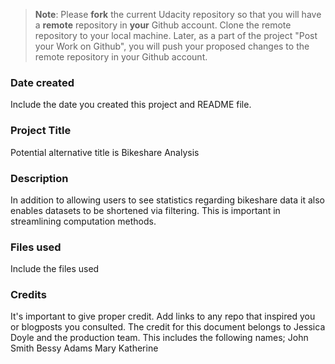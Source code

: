 >**Note**: Please **fork** the current Udacity repository so that you will have a **remote** repository in **your** Github account. Clone the remote repository to your local machine. Later, as a part of the project "Post your Work on Github", you will push your proposed changes to the remote repository in your Github account.

### Date created
Include the date you created this project and README file.


### Project Title
Potential alternative title is Bikeshare Analysis

### Description
In addition to allowing users to see statistics regarding bikeshare data it also enables datasets to be shortened via filtering. This is important in streamlining computation methods.

### Files used
Include the files used

### Credits
It's important to give proper credit. Add links to any repo that inspired you or blogposts you consulted.
The credit for this document belongs to Jessica Doyle and the production team.
This includes the following names;
John Smith
Bessy Adams
Mary Katherine
